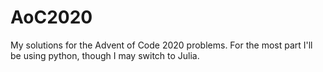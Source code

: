 # AoC2020
My solutions for the Advent of Code 2020 problems. For the most part I'll be using python, though I may switch to Julia.
